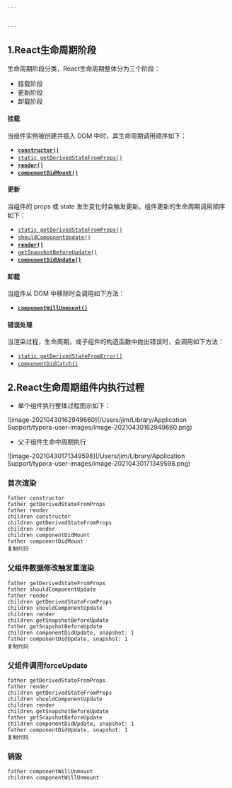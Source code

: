 ```yaml
---


---
```


## 1.React生命周期阶段

生命周期阶段分类，React生命周期整体分为三个阶段：

* 挂载阶段
* 更新阶段
* 卸载阶段

#### 挂载

当组件实例被创建并插入 DOM 中时，其生命周期调用顺序如下：

- [**`constructor()`**](https://react.docschina.org/docs/react-component.html#constructor)
- [`static getDerivedStateFromProps()`](https://react.docschina.org/docs/react-component.html#static-getderivedstatefromprops)
- [**`render()`**](https://react.docschina.org/docs/react-component.html#render)
- [**`componentDidMount()`**](https://react.docschina.org/docs/react-component.html#componentdidmount)

#### 更新

当组件的 props 或 state 发生变化时会触发更新。组件更新的生命周期调用顺序如下：

- [`static getDerivedStateFromProps()`](https://react.docschina.org/docs/react-component.html#static-getderivedstatefromprops)
- [`shouldComponentUpdate()`](https://react.docschina.org/docs/react-component.html#shouldcomponentupdate)
- [**`render()`**](https://react.docschina.org/docs/react-component.html#render)
- [`getSnapshotBeforeUpdate()`](https://react.docschina.org/docs/react-component.html#getsnapshotbeforeupdate)
- [**`componentDidUpdate()`**](https://react.docschina.org/docs/react-component.html#componentdidupdate)

#### 卸载

当组件从 DOM 中移除时会调用如下方法：

- [**`componentWillUnmount()`**](https://react.docschina.org/docs/react-component.html#componentwillunmount)

#### 错误处理

当渲染过程，生命周期，或子组件的构造函数中抛出错误时，会调用如下方法：

- [`static getDerivedStateFromError()`](https://react.docschina.org/docs/react-component.html#static-getderivedstatefromerror)
- [`componentDidCatch()`](https://react.docschina.org/docs/react-component.html#componentdidcatch)

## 2.React生命周期组件内执行过程

* 单个组件执行整体过程图示如下：

![image-20210430162949660](/Users/jim/Library/Application Support/typora-user-images/image-20210430162949660.png)

* 父子组件生命中周期执行

![image-20210430171349598](/Users/jim/Library/Application Support/typora-user-images/image-20210430171349598.png)

### 首次渲染

```
father constructor
father getDerivedStateFromProps
father render
children constructor
children getDerivedStateFromProps
children render
children componentDidMount
father componentDidMount
复制代码
```

### 父组件数据修改触发重渲染

```
father getDerivedStateFromProps
father shouldComponentUpdate
father render
children getDerivedStateFromProps
children shouldComponentUpdate
children render
children getSnapshotBeforeUpdate
father getSnapshotBeforeUpdate
children componentDidUpdate, snapshot: 1
father componentDidUpdate, snapshot: 1
复制代码
```

### 父组件调用forceUpdate

```
father getDerivedStateFromProps
father render
children getDerivedStateFromProps
children shouldComponentUpdate
children render
children getSnapshotBeforeUpdate
father getSnapshotBeforeUpdate
children componentDidUpdate, snapshot: 1
father componentDidUpdate, snapshot: 1
复制代码
```

### 销毁

```
father componentWillUnmount
children componentWillUnmount
```


